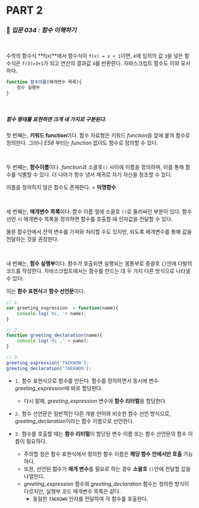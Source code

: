 # PART 2

###  :pencil: ***입문 034 :  함수 이해하기***

<br>

수학의 함수식 **f(x)**에서 함수식이 `f(x) = x + 1`이면, x에 임의의 값 `3`을 넣은 함수식은 `f(3)=3+1`가 되고 연산의 결과값 `4`를 반환한다. 자바스크립트 함수도 이와 유사하다. 

```javascript
function 함수이름(매개변수 목록){
	함수 실행부
}
```

<br>

##### _함수 형태를 표현하면 크게 네 가지로 구분된다._

첫 번째는, **키워드 function**이다. 함수 자료형은 키워드 *function*을 앞에 붙여 함수로 정의한다. 그러나 *ES6* 부터는 *function* 없이도 함수로 정의할 수 있다.

<br>

두 번쨰는, **함수이름**이다. *function*과 소괄호`()` 사이에 이름을 정의하며, 이를 통해 함수를 식별할 수 있다. 더 나아가 함수 냉서 재귀로 자기 자신을 참조할 수 있다. 

이름을 정의하지 않은 함수도 존재한다. = **익명함수**

<br>

세 번째는, **매개변수 목록**이다. 함수 이름 옆에 소괄호 `()`로 둘러싸인 부분이 있다. 함수 선언 시 매개변수 목록을 정의하면 함수를 호출할 때 인자값을 전달할 수 있다. 

물론 함수안에서 전역 변수를 가져와 처리할 수도 있지만, 되도록 매개변수를 통해 값을 전달하는 것을 권장한다.

<br>

네 번째는, **함수 실행부**이다. 함수가 호출되면 실행되는 몸통부로 중괄호 `{}`안에 다발의 코드를 작성한다. 자바스크립트에서는 함수를 만드는 데 두 가지 다른 방식으로 나타낼 수 있다. 

이는 **함수 표현식**과 **함수 선언문**이다.

```javascript
// 1.
var greeting_expression  = function(name){
    console.log('Hi, '+ name);
}

// 2.
function greeting_declaration(name){
    console.log('Hi ,' + name);
}

// 3.
greeting_expression('TAEKWON');
greeting_declaration('TAEKWON');
```

- `1.` 함수 표현식으로 함수를 만든다. 함수를 정의하면서 동시에 변수 *greeting_expression*에 바로 할당한다.
  - 다시 말해, *greeting_expression* 변수에 **함수 리터럴**을 할당한다.
- `2.` 함수 선언문은 일반적인 다른 개발 언어와 비슷한 함수 선언 방식으로, *greeting_declaration*이라는 함수 이름으로 선언한다. 

- `3.` 함수를 호출할 때는 **함수 리터럴**이 할당된 변수 이름 또는 함수 선언문의 함수 이름이 필요하다. 
  - 주의할 점은 함수 표현식에서 정의한 함수 이름은 **해당 함수 안에서만 호출** 가능하다.
  - 또한, 선언된 함수가 **매개 변수**를 필요로 하는 경우 **소괄호** `()`안에 전달할 값을 나열한다. 
  - *greeting_expression* 함수와 *greeting_declaration* 함수는 정의한 방식이 다르지만, 실행부 코드 매개변수 목록은 같다.
    - 동일한 `TAEKOWN` 인자를 전달하여 각 함수를 호출한다. 


